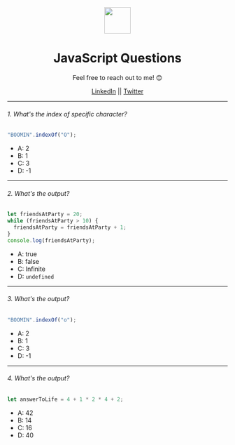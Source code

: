 <div align="center">
  <img height="60" src="https://img.icons8.com/color/344/javascript.png">
  <h1>JavaScript Questions</h1>
</div>

<p align="center">Feel free to reach out to me! 😊</p>

<p align="center">
<a href="https://www.linkedin.com/in/ghanshyamtanchak">LinkedIn</a> ||
<a href="https://x.com/gt_1357">Twitter</a>
</p>

---

###### 1. What's the index of specific character?

```javascript
"BOOMIN".indexOf("O");
```

- A: 2
- B: 1
- C: 3
- D: -1

---

###### 2. What's the output?

```javascript
let friendsAtParty = 20;
while (friendsAtParty > 10) {
  friendsAtParty = friendsAtParty + 1;
}
console.log(friendsAtParty);
```

- A: true
- B: false
- C: Infinite
- D: `undefined`

---

###### 3. What's the output?

```javascript
"BOOMIN".indexOf("o");
```

- A: 2
- B: 1
- C: 3
- D: -1

---

###### 4. What's the output?

```javascript
let answerToLife = 4 + 1 * 2 * 4 + 2;
```

- A: 42
- B: 14
- C: 16
- D: 40
